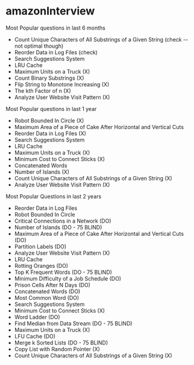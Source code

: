# amazonInterview

Most Popular questions in last 6 months 
- Count Unique Characters of All Substrings of a Given String (check -- not optimal though) 
- Reorder Data in Log Files (check)
- Search Suggestions System	
- LRU Cache
- Maximum Units on a Truck (X) 
- Count Binary Substrings (X) 
- Flip String to Monotone Increasing (X)
- The kth Factor of n (X) 
- Analyze User Website Visit Pattern (X) 

Most Popular questions in last 1 year 
- Robot Bounded In Circle (X)
- Maximum Area of a Piece of Cake After Horizontal and Vertical Cuts
- Reorder Data in Log Files (X)
- Search Suggestions System	
- LRU Cache
- Maximum Units on a Truck (X)
- Minimum Cost to Connect Sticks (X)
- Concatenated Words
- Number of Islands (X) 
- Count Unique Characters of All Substrings of a Given String (X) 
- Analyze User Website Visit Pattern (X) 

Most Popular Questions in last 2 years 
- Reorder Data in Log Files
- Robot Bounded In Circle
- Critical Connections in a Network (DO) 
- Number of Islands (DO - 75 BLIND) 
- Maximum Area of a Piece of Cake After Horizontal and Vertical Cuts (DO) 
- Partition Labels (DO) 
- Analyze User Website Visit Pattern (X) 
- LRU Cache
- Rotting Oranges (DO) 
- Top K Frequent Words (DO - 75 BLIND) 
- Minimum Difficulty of a Job Schedule (DO) 
- Prison Cells After N Days (DO) 
- Concatenated Words (DO) 
- Most Common Word (DO) 
- Search Suggestions System
- Minimum Cost to Connect Sticks (X) 
- Word Ladder (DO) 
- Find Median from Data Stream (DO - 75 BLIND) 
- Maximum Units on a Truck (X) 
- LFU Cache (DO)
- Merge k Sorted Lists (DO - 75 BLIND) 
- Copy List with Random Pointer (X)
- Count Unique Characters of All Substrings of a Given String (X) 
